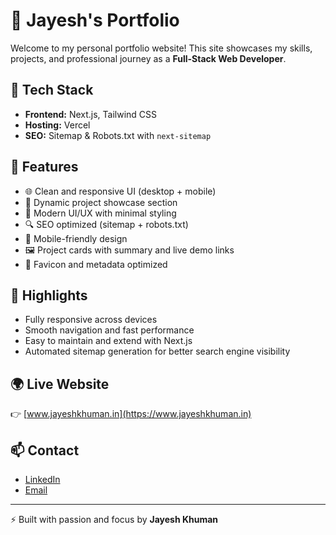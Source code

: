 # 💼 Jayesh's Portfolio  

Welcome to my personal portfolio website! This site showcases my skills, projects, and professional journey as a **Full-Stack Web Developer**.  

## 🚀 Tech Stack  

- **Frontend:** Next.js, Tailwind CSS  
- **Hosting:** Vercel  
- **SEO:** Sitemap & Robots.txt with `next-sitemap`  

## 📌 Features  

- 🌐 Clean and responsive UI (desktop + mobile)  
- 📂 Dynamic project showcase section  
- 🎨 Modern UI/UX with minimal styling  
- 🔍 SEO optimized (sitemap + robots.txt)  
- 📱 Mobile-friendly design  
- 🖼️ Project cards with summary and live demo links  
- 📑 Favicon and metadata optimized  

## 🧠 Highlights  

- Fully responsive across devices  
- Smooth navigation and fast performance  
- Easy to maintain and extend with Next.js  
- Automated sitemap generation for better search engine visibility  

## 🌍 Live Website  

👉 [www.jayeshkhuman.in](https://www.jayeshkhuman.in)  

## 📫 Contact  

- [LinkedIn](https://www.linkedin.com/in/jayeshkhuman)  
- [Email](mailto:jayeshkhuman121@gmail.com)  

---  

⚡ Built with passion and focus by **Jayesh Khuman**  
